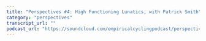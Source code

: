 ```yaml
---
title: "Perspectives #4: High Functioning Lunatics, with Patrick Smith"
category: "perspectives"
transcript_url: ""
podcast_url: "https://soundcloud.com/empiricalcyclingpodcast/perspectives-4-high-functioning-lunatics-with-patrick-smith"
---
```


